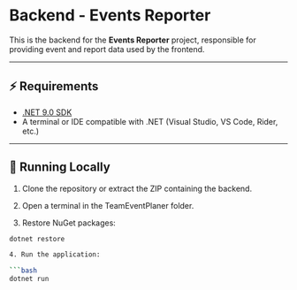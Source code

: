 # Backend - Events Reporter

This is the backend for the **Events Reporter** project, responsible for providing event and report data used by the frontend.

---

## ⚡ Requirements

- [.NET 9.0 SDK](https://dotnet.microsoft.com/en-us/download/dotnet/9.0)
- A terminal or IDE compatible with .NET (Visual Studio, VS Code, Rider, etc.)

---

## 🚀 Running Locally

1. Clone the repository or extract the ZIP containing the backend.

2. Open a terminal in the TeamEventPlaner folder.

3. Restore NuGet packages:

```bash
dotnet restore

4. Run the application:

```bash 
dotnet run